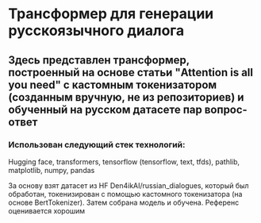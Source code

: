 # Трансформер для генерации русскоязычного диалога

## Здесь представлен трансформер, построенный на основе статьи "Attention is all you need" с кастомным токенизатором (созданным вручную, не из репозиториев) и обученный на русском датасете пар вопрос-ответ

### Использован следующий стек технологий:

Hugging face, transformers, tensorflow (tensorflow, text, tfds), pathlib, matplotlib, numpy, pandas

За основу взят датасет из HF Den4ikAI/russian_dialogues, который был обработан, токенизирован с помощью кастомного токенизатора (на основе BertTokenizer). Затем собрана модель и обучена. Референс оценивается хорошим
